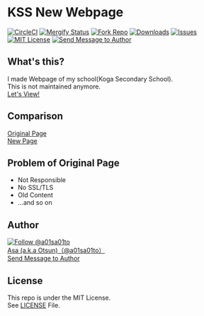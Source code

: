 ﻿# KSS New Webpage

[![CircleCI](https://circleci.com/gh/a01sa01to/KSS-New.svg?style=svg)](https://circleci.com/gh/a01sa01to/KSS-New) [![Mergify Status](https://img.shields.io/endpoint.svg?url=https://gh.mergify.io/badges/a01sa01to/KSS-New&style=flat)](https://mergify.io) [![Fork Repo](https://img.shields.io/github/forks/a01sa01to/KSS-New?style=social&maxAge=3600)](https://github.com/a01sa01to/KSS-New/fork) [![Downloads](https://img.shields.io/github/downloads/a01sa01to/KSS-New/total, "Download")](https://github.com/a01sa01to/KSS-New/releases) [![Issues](https://img.shields.io/github/issues/a01sa01to/KSS-New?maxAge=3600, "Issues")](https://github.com/a01sa01to/KSS-New/issues) [![MIT License](https://img.shields.io/github/license/a01sa01to/KSS-New?maxAge=3600, "License")](https://github.com/a01sa01to/KSS-New/blob/master/LICENSE) [![Send Message to Author](https://img.shields.io/static/v1?style=flat&logo=twitter&label=Message&color=1da1f2&link=https%3A%2F%2Ftwitter.com%2Fmessages%2Fcompose%3Frecipient_id%3D4273512934&link=https%3A%2F%2Ftwitter.com%2Fmessages%2Fcompose%3Frecipient_id%3D4273512934&message=%40a01sa01to&maxAge=3600, "Send Message to Author")](https://twitter.com/messages/compose?recipient_id=4273512934)<br>

## What's this?

I made Webpage of my school(Koga Secondary School).<br>
This is not maintained anymore.<br>
[Let's View!](https://kss-new.a01sa01to.com)

## Comparison

[Original Page](http://www.koga-cs.ibk.ed.jp)<br>
[New Page](https://kss-new.a01sa01to.com)

## Problem of Original Page

 - Not Responsible
 - No SSL/TLS
 - Old Content
 - ...and so on


## Author

[![Follow @a01sa01to](https://img.shields.io/twitter/follow/a01sa01to?label=Follow&style=social&maxAge=3600, "Follow")](https://twitter.com/intent/follow?screen_name=a01sa01to)<br>
[Asa (a.k.a Otsun)（@a01sa01to）](https://twitter.com/a01sa01to)<br>
[Send Message to Author](https://twitter.com/messages/compose?recipient_id=4273512934)

## License

This repo is under the MIT License.<br>
See [LICENSE](https://github.com/a01sa01to/KSS-New/blob/master/LICENSE) File.
